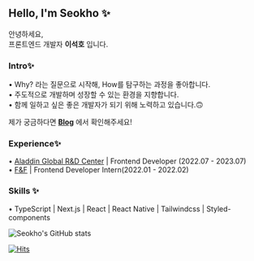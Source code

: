 ## Hello, I'm Seokho ✨

안녕하세요,<br/>
프론트엔드 개발자 **이석호** 입니다.

### Intro✨
• Why? 라는 질문으로 시작해, How를 탐구하는 과정을 좋아합니다.<br/>
• 주도적으로 개발하며 성장할 수 있는 환경을 지향합니다.<br/>
• 함께 일하고 싶은 좋은 개발자가 되기 위해 노력하고 있습니다.🙃<br/>

제가 궁금하다면 **[Blog](https://river-dev.vercel.app/)** 에서 확인해주세요!

### Experience✨
• [Aladdin Global R&D Center](https://www.buyaladdinrnd.com/) | Frontend Developer (2022.07 - 2023.07)<br/>
• [F&F](https://www.fnf.co.kr/pages/main/main.php) | Frontend Developer Intern(2022.01 - 2022.02)<br/>

### Skills ✨
• TypeScript | Next.js | React | React Native | Tailwindcss | Styled-components

![Seokho's GitHub stats](https://github-readme-stats.vercel.app/api?username=Seokho0120&theme=github_dark&show_icons=true)


[![Hits](https://hits.seeyoufarm.com/api/count/incr/badge.svg?url=https%3A%2F%2Fgithub.com%2FSeokho0120&count_bg=%232E57EC&title_bg=%23898989&icon=ghostery.svg&icon_color=%23E7E7E7&title=Profile+views&edge_flat=false)](https://hits.seeyoufarm.com)
